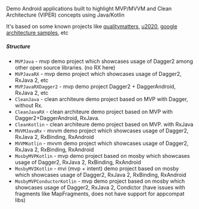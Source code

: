 Demo Android applications built to highlight MVP/MVVM and Clean Architecture (VIPER) concepts using Java/Kotlin

It's based on some known projects like [qualitymatters](https://github.com/artem-zinnatullin/qualitymatters), [u2020](https://github.com/JakeWharton/u2020),
[google architecture samples](https://github.com/googlesamples/android-architecture), etc

##### Structure
* `MVPJava` - mvp demo project which showcases usage of Dagger2 among other open source libraries. (no RX here)
* `MVPJavaRX`   - mvp demo project which showcases usage of Dagger2, RxJava 2, etc
* `MVPJavaRXDagger2`   - mvp demo project Dagger2 + DaggerAndroid, RxJava 2, etc
* `CleanJava` - clean architeure demo project based on MVP with Dagger, without Rx.
* `CleanJavaRX` - clean architeure demo project based on MVP with Dagger2+DaggerAndroid, RxJava.
* `CleanKotlin` - clean architeure demo project based on MVP. with RxJava
* `MVVMJavaRx` - mvvm demo project which showcases usage of Dagger2, RxJava 2, RxBinding, RxAndroid
* `MVVMKotlin` - mvvm demo project which showcases usage of Dagger2, RxJava 2, RxBinding, RxAndroid
* `MosbyMVPKotlin` - mvp demo project based on mosby which showcases usage of Dagger2, RxJava 2, RxBinding, RxAndroid
* `MosbyMVIKotlin` - mvi (mvp + intent) demo project based on mosby which showcases usage of Dagger2, RxJava 2, RxBinding, RxAndroid
* `MosbyMVPConductorKotlin` - mvp demo project based on mosby which showcases usage of Dagger2, RxJava 2, Condictor (have issues with fragments like MapFragments, does not have support for appcompat libs)

